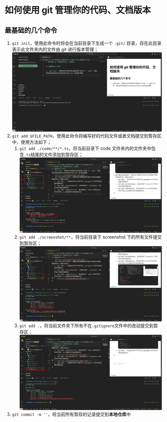 # 如何使用 git 管理你的代码、文档版本

## 最基础的几个命令

1. `git init`，使用此命令时将会在当前目录下生成一个 `.git/` 目录，存在此目录表示此文件夹内的文件由 git 进行版本管理；
   <img src="./screenshot/git-init.png" />
2. `git add $FILE_PATH`，使用此命令将编写好的代码文件或者文档提交到暂存区中，使用方法如下；
   1. `git add ./code/**/*.ts`，将当前目录下 code 文件夹内的文件夹中包含`.ts`结尾的文件添加到暂存区；
      <img src="./screenshot/git-add.png" />
   2. `git add ./screenshot/**`，将当前目录下 screenshot 下的所有文件提交到暂存区；
      <img src="./screenshot/git-add-1.png" />
   3. `git add .`，将当前文件夹下所有不在`.gitignore`文件中的改动提交到暂存区；
      <img src="./screenshot/git-add-2.png" />
3. `git commit -m ''`，将当前所有暂存的记录提交到**本地仓库**中

